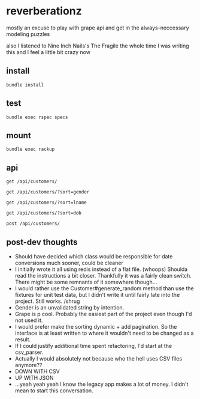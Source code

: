 # reverberationz
mostly an excuse to play with grape api and get in the always-neccessary modeling puzzles 

also I listened to Nine Inch Nails's The Fragile the whole time I was writing this and I feel a little bit crazy now 

## install
```bundle install```

## test
```bundle exec rspec specs``` 

## mount
```bundle exec rackup```

## api
```get /api/customers/```

```get /api/customers/?sort=gender```

```get /api/customers/?sort=lname```

```get /api/customers/?sort=dob```

```post /api/customers/```

## post-dev thoughts
- Should have decided which class would be responsible for date conversions much sooner, could be cleaner
- I initially wrote it all using redis instead of a flat file. (whoops) Shoulda read the instructions a bit closer. Thankfully it was a fairly clean switch. There might be some remnants of it somewhere though...
- I would rather use the Customer#generate_random method than use the fixtures for unit test data, but I didn't write it until fairly late into the project. Still works. /shrug
- Gender is an unvalidated string by intention.
- Grape is p cool. Probably the easiest part of the project even though I'd not used it. 
- I would prefer make the sorting dynamic + add pagination. So the interface is at least written to where it wouldn't need to be changed as a result. 
- If I could justify additional time spent refactoring, I'd start at the csv_parser.
- Actually I would absolutely not because who the hell uses CSV files anymore?? 
- DOWN WITH CSV 
- UP WITH JSON 
- ...yeah yeah yeah I know the legacy app makes a lot of money. I didn't mean to start this conversation. 
